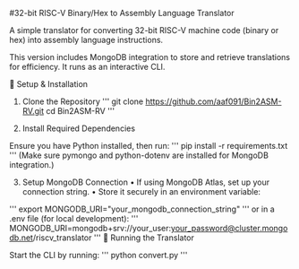 #32-bit RISC-V Binary/Hex to Assembly Language Translator

A simple translator for converting 32-bit RISC-V machine code (binary or hex) into assembly language instructions.

This version includes MongoDB integration to store and retrieve translations for efficiency. It runs as an interactive CLI.

🔹 Setup & Installation

1. Clone the Repository
'''
git clone https://github.com/aaf091/Bin2ASM-RV.git
cd Bin2ASM-RV
'''

2. Install Required Dependencies

Ensure you have Python installed, then run:
'''
pip install -r requirements.txt
'''
(Make sure pymongo and python-dotenv are installed for MongoDB integration.)

3. Setup MongoDB Connection
	•	If using MongoDB Atlas, set up your connection string.
	•	Store it securely in an environment variable:

'''
export MONGODB_URI="your_mongodb_connection_string"
'''
or in a .env file (for local development):
'''
MONGODB_URI=mongodb+srv://your_user:your_password@cluster.mongodb.net/riscv_translator
'''
🔹 Running the Translator

Start the CLI by running:
'''
python convert.py
'''
